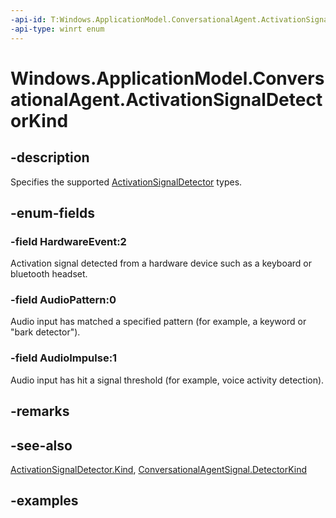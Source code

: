 ```yaml
---
-api-id: T:Windows.ApplicationModel.ConversationalAgent.ActivationSignalDetectorKind
-api-type: winrt enum
---
```


<!-- Enumeration syntax.
public enum ActivationSignalDetectorKind : int 
-->

# Windows.ApplicationModel.ConversationalAgent.ActivationSignalDetectorKind

## -description

Specifies the supported [ActivationSignalDetector](activationsignaldetector.md) types.

## -enum-fields

### -field HardwareEvent:2

Activation signal detected from a hardware device such as a keyboard or bluetooth headset.

### -field AudioPattern:0

Audio input has matched a specified pattern (for example, a keyword or "bark detector").

### -field AudioImpulse:1

Audio input has hit a signal threshold (for example, voice activity detection).

## -remarks

## -see-also

[ActivationSignalDetector.Kind](activationsignaldetector_kind.md), [ConversationalAgentSignal.DetectorKind](conversationalagentsignal_detectorkind.md)

## -examples
